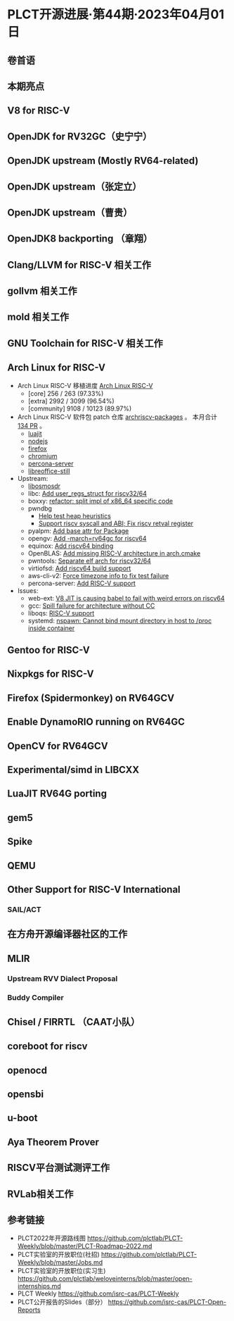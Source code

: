 # PLCT开源进展·第44期·2023年04月01日

## 卷首语


## 本期亮点


## V8 for RISC-V

## OpenJDK for RV32GC（史宁宁）


## OpenJDK upstream (Mostly RV64-related)

## OpenJDK upstream（张定立）

## OpenJDK upstream（曹贵）

## OpenJDK8 backporting （章翔）

## Clang/LLVM for RISC-V 相关工作

## gollvm 相关工作

## mold 相关工作

## GNU Toolchain for RISC-V 相关工作

## Arch Linux for RISC-V

- Arch Linux RISC-V 移植进度 [Arch Linux RISC-V](https://archriscv.felixc.at/)
  - [core] 256 / 263 (97.33%)
  - [extra] 2992 / 3099 (96.54%)
  - [community] 9108 / 10123 (89.97%)
- Arch Linux RISC-V 软件包 patch 仓库 [archriscv-packages](https://github.com/felixonmars/archriscv-packages) 。 本月合计 [134 PR](https://github.com/felixonmars/archriscv-packages/pulls?q=is%3Apr+is%3Amerged+merged%3A2023-03-01T00%3A00%3A00%2B08%3A00..2023-03-31T23%3A59%3A59%2B08%3A00+is%3Aclosed+) 。
  - [luajit](https://github.com/felixonmars/archriscv-packages/pull/2269)
  - [nodejs](https://github.com/felixonmars/archriscv-packages/pull/2308)
  - [firefox](https://github.com/felixonmars/archriscv-packages/pull/2324)
  - [chromium](https://github.com/felixonmars/archriscv-packages/pull/2294)
  - [percona-server](https://github.com/felixonmars/archriscv-packages/pull/2395)
  - [libreoffice-still](https://github.com/felixonmars/archriscv-packages/pull/2317)
- Upstream:
  - [libosmosdr](https://bugs.archlinux.org/task/77787)
  - libc: [Add user_regs_struct for riscv32/64](https://github.com/rust-lang/libc/pull/3166)
  - boxxy: [refactor: split impl of x86_64 specific code](https://github.com/queer/boxxy/pull/36)
  - pwndbg
    - [Help test heap heuristics](https://github.com/pwndbg/pwndbg/pull/1649)
    - [Support riscv syscall and ABI; Fix riscv retval register](https://github.com/pwndbg/pwndbg/pull/1651)
  - pyalpm: [Add base attr for Package](https://gitlab.archlinux.org/archlinux/pyalpm/-/merge_requests/17)
  - opengv: [Add -march=rv64gc for riscv64 ](https://github.com/laurentkneip/opengv/pull/119)
  - equinox: [Add riscv64 binding](https://github.com/eclipse-equinox/equinox/pull/239)
  - OpenBLAS: [Add missing RISC-V architecture in arch.cmake](https://github.com/xianyi/OpenBLAS/pull/3923)
  - pwntools: [Separate elf arch for riscv32/64](https://github.com/Gallopsled/pwntools/pull/2177)
  - virtiofsd: [Add riscv64 build support](https://gitlab.com/virtio-fs/virtiofsd/-/merge_requests/156)
  - aws-cli-v2: [Force timezone info to fix test failure](https://github.com/aws/aws-cli/pull/7762) 
  - percona-server: [Add RISC-V support ](https://github.com/percona/percona-server/pull/5030)
- Issues:
  - web-ext: [V8 JIT is causing babel to fail with weird errors on riscv64](https://bugs.chromium.org/p/v8/issues/detail?id=13836)
  - gcc: [Spill failure for architecture without CC](https://gcc.gnu.org/bugzilla/show_bug.cgi?id=109347)
  - liboqs: [RISC-V support ](https://github.com/open-quantum-safe/liboqs/issues/1416)
  - systemd: [nspawn: Cannot bind mount directory in host to /proc inside container](https://github.com/systemd/systemd/issues/26897)

## Gentoo for RISC-V

## Nixpkgs for RISC-V

## Firefox (Spidermonkey) on RV64GCV

## Enable DynamoRIO running on RV64GC

## OpenCV for RV64GCV

## Experimental/simd in LIBCXX

## LuaJIT RV64G porting

## gem5

## Spike

## QEMU

## Other Support for RISC-V International

### SAIL/ACT

## 在方舟开源编译器社区的工作

## MLIR

### Upstream RVV Dialect Proposal


### Buddy Compiler


## Chisel / FIRRTL （CAAT小队）

## coreboot for riscv

## openocd

## opensbi

## u-boot

## Aya Theorem Prover

## RISCV平台测试测评工作

## RVLab相关工作

## 参考链接

- PLCT2022年开源路线图 https://github.com/plctlab/PLCT-Weekly/blob/master/PLCT-Roadmap-2022.md
- PLCT实验室的开放职位(社招) https://github.com/plctlab/PLCT-Weekly/blob/master/Jobs.md
- PLCT实验室的开放职位(实习生) https://github.com/plctlab/weloveinterns/blob/master/open-internships.md
- PLCT Weekly https://github.com/isrc-cas/PLCT-Weekly
- PLCT公开报告的Slides（部分） https://github.com/isrc-cas/PLCT-Open-Reports
